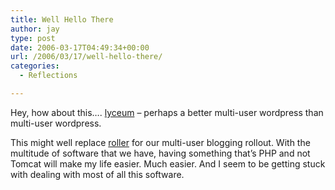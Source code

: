 ```yaml
---
title: Well Hello There
author: jay
type: post
date: 2006-03-17T04:49:34+00:00
url: /2006/03/17/well-hello-there/
categories:
  - Reflections

---
```

Hey, how about this…. [lyceum][1] &#8211; perhaps a better multi-user wordpress than multi-user wordpress.

This might well replace [roller][2] for our multi-user blogging rollout. With the multitude of software that we have, having something that’s PHP and not Tomcat will make my life easier. Much easier. And I seem to be getting stuck with dealing with most of all this software.

 [1]: http://lyceum.ibiblio.org/about
 [2]: http://rollerweblogger.org/page/project